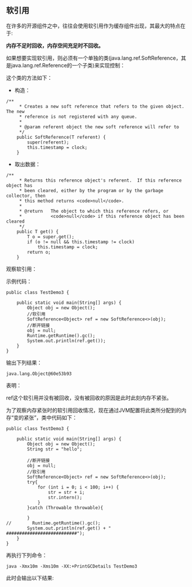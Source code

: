 ## 软引用

在许多的开源组件之中，往往会使用软引用作为缓存组件出现，其最大的特点在于:

**内存不足时回收，内存空间充足时不回收。**

如果想要实现软引用，则必须有一个单独的类(java.lang.ref.SoftReference，其是java.lang.ref.Reference的一个子类)来实现控制：

这个类的方法如下：

- 构造：

```
/**
     * Creates a new soft reference that refers to the given object.  The new
     * reference is not registered with any queue.
     *
     * @param referent object the new soft reference will refer to
     */
    public SoftReference(T referent) {
        super(referent);
        this.timestamp = clock;
    } 
```

- 取出数据：

```
/**
     * Returns this reference object's referent.  If this reference object has
     * been cleared, either by the program or by the garbage collector, then
     * this method returns <code>null</code>.
     *
     * @return   The object to which this reference refers, or
     *           <code>null</code> if this reference object has been cleared
     */
    public T get() {
        T o = super.get();
        if (o != null && this.timestamp != clock)
            this.timestamp = clock;
        return o;
    }
```

观察软引用：

示例代码：

```
public class TestDemo3 {

    public static void main(String[] args) {
        Object obj = new Object();
        //软引用
        SoftReference<Object> ref = new SoftReference<>(obj);
        //断开链接
        obj = null;
        Runtime.getRuntime().gc();
        System.out.println(ref.get());
    }
}
```

输出下列结果：

```
java.lang.Object@60e53b93
```

表明：

ref这个软引用并没有被回收，没有被回收的原因是此时此刻内存不紧张。

为了观察内存紧张时的软引用回收情况，现在通过JVM配置将此类所分配到的内存“变的紧张”，类中代码如下：

```
public class TestDemo3 {

    public static void main(String[] args) {
        Object obj = new Object();
        String str = "hello";

        //断开链接
        obj = null;
        //软引用
        SoftReference<Object> ref = new SoftReference<>(obj);
        try{
            for (int i = 0; i < 100; i++) {
                str = str + i;
                str.intern();
            }
        }catch (Throwable throwable){

        }
//        Runtime.getRuntime().gc();
        System.out.println(ref.get() + "     ###########################");
    }
}
```

再执行下列命令：

```
java -Xmx10m -Xms10m -XX:+PrintGCDetails TestDemo3
```

此时会输出以下结果:

